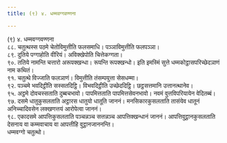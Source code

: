 ```yaml
---
title: (९) ४. धम्मवग्गवण्णना

---
```

(९) ४. धम्मवग्गवण्णना  
८८. चतुत्थस्स पठमे चेतोविमुत्तीति फलसमाधि। पञ्ञाविमुत्तीति फलपञ्ञा।  
८९. दुतिये पग्गाहोति वीरियं। अविक्खेपोति चित्तेकग्गता।  
९०. ततिये नामन्ति चत्तारो अरूपक्खन्धा। रूपन्ति रूपक्खन्धो। इति इमस्मिं सुत्ते धम्मकोट्ठासपरिच्छेदञाणं नाम कथितं।  
९१. चतुत्थे विज्जाति फलञाणं। विमुत्तीति तंसम्पयुत्ता सेसधम्मा।  
९२. पञ्चमे भवदिट्ठीति सस्सतदिट्ठि। विभवदिट्ठीति उच्छेददिट्ठि। छट्ठसत्तमानि उत्तानत्थानेव।  
९५. अट्ठमे दोवचस्सताति दुब्बचभावो। पापमित्तताति पापमित्तसेवनभावो। नवमं वुत्तविपरियायेन वेदितब्बं।  
९७. दसमे धातुकुसलताति अट्ठारस धातुयो धातूति जाननं। मनसिकारकुसलताति तासंयेव धातूनं अनिच्चादिवसेन लक्खणत्तयं आरोपेत्वा जाननं।  
९८. एकादसमे आपत्तिकुसलताति पञ्चन्नञ्च सत्तन्नञ्च आपत्तिक्खन्धानं जाननं। आपत्तिवुट्ठानकुसलताति देसनाय वा कम्मवाचाय वा आपत्तीहि वुट्ठानजाननन्ति।  
धम्मवग्गो चतुत्थो।  